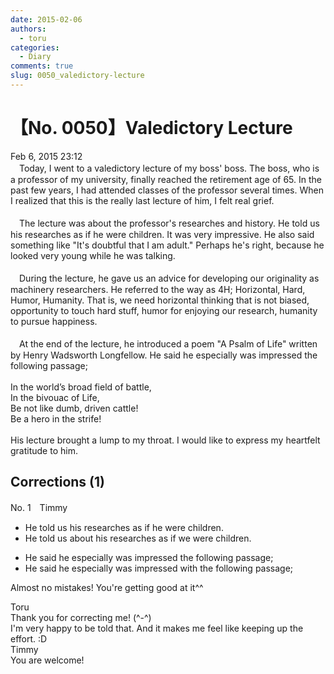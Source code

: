 ```yaml
---
date: 2015-02-06
authors:
  - toru
categories:
  - Diary
comments: true
slug: 0050_valedictory-lecture
---
```


# 【No. 0050】Valedictory Lecture
<div class="date">Feb 6, 2015 23:12</div>
<div id="post"><div id="body_show_ori">
　Today, I went to a valedictory lecture of my boss' boss. The boss, who is a professor of my university, finally reached the retirement age of 65. In the past few years, I had attended classes of the professor several times. When I realized that this is the really last lecture of him, I felt real grief.<br/><br/>　The lecture was about the professor's researches and history. He told us his researches as if he were children. It was very impressive. He also said something like "It's doubtful that I am adult." Perhaps he's right, because he looked very young while he was talking.<br/><br/>　During the lecture, he gave us an advice for developing our originality as machinery researchers. He referred to the way as 4H; Horizontal, Hard, Humor, Humanity. That is, we need horizontal thinking that is not biased, opportunity to touch hard stuff, humor for enjoying our research, humanity to pursue happiness.<br/><br/>　At the end of the lecture, he introduced a poem "A Psalm of Life" written by Henry Wadsworth Longfellow. He said he especially was impressed the following passage;<br/><br/>In the world’s broad field of battle,<br/>   In the bivouac of Life,<br/>Be not like dumb, driven cattle!<br/>   Be a hero in the strife!<br/><br/>His lecture brought a lump to my throat. I would like to express my heartfelt gratitude to him.
</div></div>

<!-- more -->


## Corrections (1)
<div id="block"><div class="first_name"> No. 1　<span class="just_name">Timmy</span></div><div id="block2">
<ul class="correction_field">
<li class="incorrect">He told us his researches as if he were children.</li>
<li class="corrected correct">
He told us <span class="f_blue">about</span> his researches as if <span class="f_blue">w</span>e were children.
</li>
</ul>
<ul class="correction_field">
<li class="incorrect">He said he especially was impressed the following passage;</li>
<li class="corrected correct">
He said he especially was impressed <span class="f_blue">with</span> the following passage;
</li>
</ul>
<p class="comment_small">
 Almost no mistakes! You're getting good at it^^
</p>

</div><div class="name"><span class="just_name">Toru</span><br>
Thank you for correcting me! (^-^)<br/>I'm very happy to be told that. And it makes me feel like keeping up the effort. :D
</div>
<div class="name"><span class="just_name">Timmy</span><br>
You are welcome!
</div>
</div>
